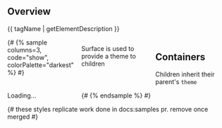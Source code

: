 ## Overview

{{ tagName | getElementDescription }}

<rh-surface class="sample" style="--columns:3;" color-palette="darkest">
{# {% sample columns=3, code="show", colorPalette="darkest" %} #}
  <rh-blockquote>
    <p>Surface is used to provide a theme to children</p>
  </rh-blockquote>
  <rh-card>
    <h2 slot="header">Containers</h2>
    <p>Children inherit their parent's <code>theme</code></p>
  </rh-card>
  <rh-spinner>Loading...</rh-spinner>
{# {% endsample %} #}
</rh-surface>

<script type="module">
import '@rhds/elements/rh-surface/rh-surface.js';
import '@rhds/elements/rh-blockquote/rh-blockquote.js';
import '@rhds/elements/rh-spinner/rh-spinner.js';
import '@rhds/elements/rh-card/rh-card.js';
</script>

{# these styles replicate work done in docs:samples pr. remove once merged #}
<style>
.sample {
  display: grid;
  padding: var(--rh-space-4xl);
  :host(.compact) & {
    padding: var(--rh-space-2xl);
  }
  border-radius: var(--rh-border-radius-default);
  border: var(--rh-border-width-sm) solid var(--rh-color-border-subtle-on-light);
  gap: var(--rh-space-md);
  grid-template-columns: repeat(var(--columns, 1), 1fr);
  :host(.dont) & {
    border-color: var(--rh-color-red-500);
  }
  @media (min-width: 992px) { /* --rh-media-md */
    padding: var(--rh-space-7xl);
    gap: var(--rh-space-lg);
  }
}
</style>
